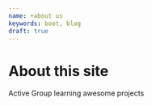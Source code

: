```yaml
---
name: +about us
keywords: boot, blog
draft: true
---
```


# About this site

Active Group learning awesome projects

